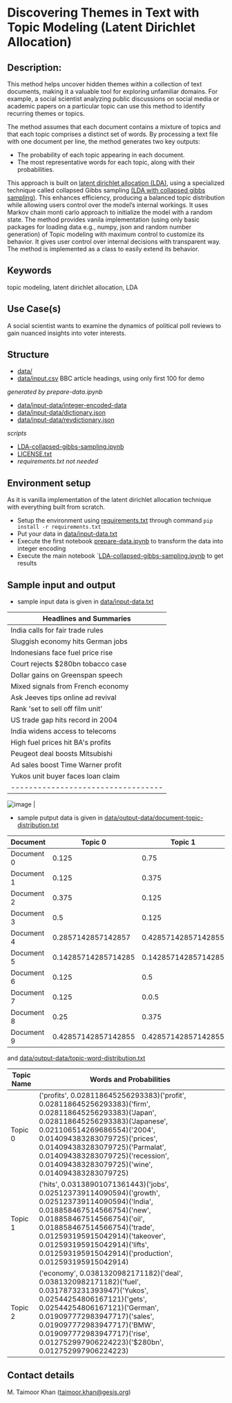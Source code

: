 
# Discovering Themes in Text with Topic Modeling (Latent Dirichlet Allocation)

## Description:

This method helps uncover hidden themes within a collection of text documents, making it a valuable tool for exploring unfamiliar domains. For example, a social scientist analyzing public discussions on social media or academic papers on a particular topic can use this method to identify recurring themes or topics.

The method assumes that each document contains a mixture of topics and that each topic comprises a distinct set of words. By processing a text file with one document per line, the method generates two key outputs:

- The probability of each topic appearing in each document.
- The most representative words for each topic, along with their probabilities.

This approach is built on [latent dirichlet allocation (LDA)](https://www.jmlr.org/papers/volume3/blei03a/blei03a.pdf?ref=http://githubhelp.com), using a specialized technique called collapsed Gibbs sampling [(LDA with collapsed gibbs sampling)](https://www.cs.cmu.edu/~wcohen/10-605/papers/fastlda.pdf). This enhances efficiency, producing a balanced topic distribution while allowing users control over the model’s internal workings.
It uses Markov chain monti carlo approach to initialize the model with a random state. The method provides vanila implementation (using only basic packages for loading data e.g., numpy, json and random number generation) of Topic modeling with maximum control to customize its behavior. It gives user control over internal decisions with transparent way. The method is implemented as a class to easily extend its behavior. 

## Keywords
topic modeling, latent dirichlet allocation, LDA

## Use Case(s)
A social scientist wants to examine the dynamics of political poll reviews to gain nuanced insights into voter interests.

## Structure
- [data/](data/)
- [data/input.csv](data/input.csv) BBC article headings, using only first 100 for demo

*generated by prepare-data.ipynb*
- [data/input-data/integer-encoded-data](data/input-data/integer-encoded-data)
- [data/input-data/dictionary.json](data/input-data/dictionary.json)
- [data/input-data/revdictionary.json](data/input-data/revdictionary.json)

*scripts*
- [LDA-collapsed-gibbs-sampling.ipynb](LDA-collapsed-gibbs-sampling.ipynb)
- [LICENSE.txt](LICENSE.txt)
- *requirements.txt not needed*
  
## Environment setup
As it is vanilla implementation of the latent dirichlet allocation technique with everything built from scratch. 
- Setup the environment using [requirements.txt](requirements.txt) through command `pip install -r requirements.txt`
- Put your data in [data/input-data.txt](data/input-data.txt)
- Execute the first notebook [prepare-data.ipynb](prepare-data.ipynb) to transform the data into integer encoding
- Execute the main notebook `[LDA-collapsed-gibbs-sampling.ipynb](LDA-collapsed-gibbs-sampling.ipynb) to get results 

## Sample input and output
- sample input data is given in [data/input-data.txt](data/input-data.txt)

| Headlines and Summaries |
|--------------------------|
| India calls for fair trade rules|
|Sluggish economy hits German jobs|
|Indonesians face fuel price rise|
|Court rejects $280bn tobacco case|
|Dollar gains on Greenspan speech|
|Mixed signals from French economy|
|Ask Jeeves tips online ad revival|
|Rank 'set to sell off film unit'|
|US trade gap hits record in 2004|
|India widens access to telecoms|
|High fuel prices hit BA's profits|
|Peugeot deal boosts Mitsubishi|
|Ad sales boost Time Warner profit|
|Yukos unit buyer faces loan claim|
----------------------------------|

![image](https://github.com/user-attachments/assets/3586384f-c48a-4d80-9105-2c3577264471)
 |

- sample putput data is given in [data/output-data/document-topic-distribution.txt](data/output-data/document-topic-distribution.txt)
  
| Document   | Topic 0                 | Topic 1                 | Topic 2             |
|------------|-------------------------|-------------------------|---------------------|
| Document 0 | 0.125                   | 0.75                    | 0.125               |
| Document 1 | 0.125                   | 0.375                   | 0.5                 |
| Document 2 | 0.375                   | 0.125                   | 0.5                 |
| Document 3 | 0.5                     | 0.125                   | 0.375               |
| Document 4 | 0.2857142857142857      | 0.42857142857142855     | 0.2857142857142857  |
| Document 5 | 0.14285714285714285     | 0.14285714285714285     | 0.7142857142857143  |
| Document 6 | 0.125                   | 0.5                     | 0.375               |
| Document 7 | 0.125                   | 0.0.5                   | 0.375               |
| Document 8 | 0.25                    | 0.375                   | 0.375               |
| Document 9 | 0.42857142857142855     | 0.42857142857142855     | 0.14285714285714285 |


 

and [data/output-data/topic-word-distribution.txt](data/output-data/topic-word-distribution.txt)

| Topic Name | Words and Probabilities                                                                                   |
|------------|----------------------------------------------------------------------------------------------------------|
| Topic 0    | ('profits', 0.028118645256293383)('profit', 0.028118645256293383)('firm', 0.028118645256293383)('Japan', 0.028118645256293383)('Japanese', 0.021106514269686554)('2004', 0.014094383283079725)('prices', 0.014094383283079725)('Parmalat', 0.014094383283079725)('recession', 0.014094383283079725)('wine', 0.014094383283079725)                             |
| Topic 1    | ('hits', 0.03138901071361443)('jobs', 0.025123739114090594)('growth', 0.025123739114090594)('India', 0.018858467514566754)('new', 0.018858467514566754)('oil', 0.018858467514566754)('trade', 0.012593195915042914)('takeover', 0.012593195915042914)('lifts', 0.012593195915042914)('production', 0.012593195915042914)|
| Topic 2    | ('economy', 0.0381320982171182)('deal', 0.0381320982171182)('fuel', 0.0317873231393947)('Yukos', 0.02544254806167121)('gets', 0.02544254806167121)('German', 0.019097772983947717)('sales', 0.019097772983947717)('BMW', 0.019097772983947717)('rise', 0.012752997906224223)('$280bn', 0.012752997906224223)|

## Contact details
M. Taimoor Khan (taimoor.khan@gesis.org)
